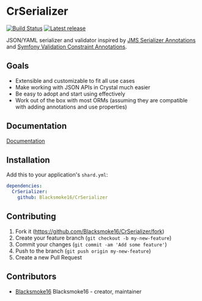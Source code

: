 # CrSerializer
[![Build Status](https://travis-ci.org/Blacksmoke16/CrSerializer.svg?branch=master)](https://travis-ci.org/Blacksmoke16/CrSerializer)
[![Latest release](https://img.shields.io/github/release/Blacksmoke16/CrSerializer.svg?style=flat-square)](https://github.com/Blacksmoke16/CrSerializer/releases)

JSON/YAML serializer and validator inspired by [JMS Serializer Annotations](https://jmsyst.com/libs/serializer/master/reference/annotations) and [Symfony Validation Constraint Annotations](https://symfony.com/doc/current/reference/constraints.html).

## Goals

- Extensible and customizable to fit all use cases
- Make working with JSON APIs in Crystal much easier
- Be easy to adopt and start using effectively
- Work out of the box with most ORMs (assuming they are compatible with adding annotations and use properties)

## Documentation

[Documentation](docs/)

## Installation

Add this to your application's `shard.yml`:

```yaml
dependencies:
  CrSerializer:
    github: Blacksmoke16/CrSerializer
```

## Contributing

1. Fork it (<https://github.com/Blacksmoke16/CrSerializer/fork>)
2. Create your feature branch (`git checkout -b my-new-feature`)
3. Commit your changes (`git commit -am 'Add some feature'`)
4. Push to the branch (`git push origin my-new-feature`)
5. Create a new Pull Request

## Contributors

- [Blacksmoke16](https://github.com/Blacksmoke16) Blacksmoke16 - creator, maintainer
